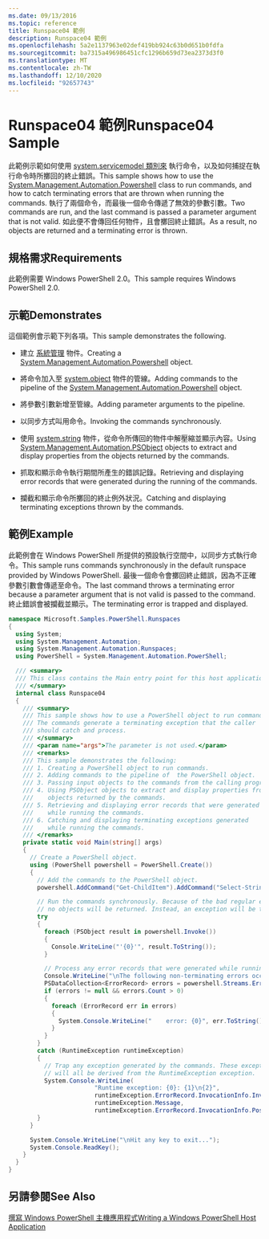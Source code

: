 ```yaml
---
ms.date: 09/13/2016
ms.topic: reference
title: Runspace04 範例
description: Runspace04 範例
ms.openlocfilehash: 5a2e1137963e02def419bb924c63b0d651b0fdfa
ms.sourcegitcommit: ba7315a496986451cfc1296b659d73ea2373d3f0
ms.translationtype: MT
ms.contentlocale: zh-TW
ms.lasthandoff: 12/10/2020
ms.locfileid: "92657743"
---
```

# <a name="runspace04-sample"></a><span data-ttu-id="bdf5e-103">Runspace04 範例</span><span class="sxs-lookup"><span data-stu-id="bdf5e-103">Runspace04 Sample</span></span>

<span data-ttu-id="bdf5e-104">此範例示範如何使用 [system.servicemodel 類別來](/dotnet/api/system.management.automation.powershell) 執行命令，以及如何捕捉在執行命令時所擲回的終止錯誤。</span><span class="sxs-lookup"><span data-stu-id="bdf5e-104">This sample shows how to use the [System.Management.Automation.Powershell](/dotnet/api/system.management.automation.powershell) class to run commands, and how to catch terminating errors that are thrown when running the commands.</span></span> <span data-ttu-id="bdf5e-105">執行了兩個命令，而最後一個命令傳遞了無效的參數引數。</span><span class="sxs-lookup"><span data-stu-id="bdf5e-105">Two commands are run, and the last command is passed a parameter argument that is not valid.</span></span> <span data-ttu-id="bdf5e-106">如此便不會傳回任何物件，且會擲回終止錯誤。</span><span class="sxs-lookup"><span data-stu-id="bdf5e-106">As a result, no objects are returned and a terminating error is thrown.</span></span>

## <a name="requirements"></a><span data-ttu-id="bdf5e-107">規格需求</span><span class="sxs-lookup"><span data-stu-id="bdf5e-107">Requirements</span></span>

<span data-ttu-id="bdf5e-108">此範例需要 Windows PowerShell 2.0。</span><span class="sxs-lookup"><span data-stu-id="bdf5e-108">This sample requires Windows PowerShell 2.0.</span></span>

## <a name="demonstrates"></a><span data-ttu-id="bdf5e-109">示範</span><span class="sxs-lookup"><span data-stu-id="bdf5e-109">Demonstrates</span></span>

<span data-ttu-id="bdf5e-110">這個範例會示範下列各項。</span><span class="sxs-lookup"><span data-stu-id="bdf5e-110">This sample demonstrates the following.</span></span>

- <span data-ttu-id="bdf5e-111">建立 [系統管理](/dotnet/api/system.management.automation.powershell) 物件。</span><span class="sxs-lookup"><span data-stu-id="bdf5e-111">Creating a [System.Management.Automation.Powershell](/dotnet/api/system.management.automation.powershell) object.</span></span>

- <span data-ttu-id="bdf5e-112">將命令加入至 [system.object](/dotnet/api/system.management.automation.powershell) 物件的管線。</span><span class="sxs-lookup"><span data-stu-id="bdf5e-112">Adding commands to the pipeline of the [System.Management.Automation.Powershell](/dotnet/api/system.management.automation.powershell) object.</span></span>

- <span data-ttu-id="bdf5e-113">將參數引數新增至管線。</span><span class="sxs-lookup"><span data-stu-id="bdf5e-113">Adding parameter arguments to the pipeline.</span></span>

- <span data-ttu-id="bdf5e-114">以同步方式叫用命令。</span><span class="sxs-lookup"><span data-stu-id="bdf5e-114">Invoking the commands synchronously.</span></span>

- <span data-ttu-id="bdf5e-115">使用 [system.string](/dotnet/api/System.Management.Automation.PSObject) 物件，從命令所傳回的物件中解壓縮並顯示內容。</span><span class="sxs-lookup"><span data-stu-id="bdf5e-115">Using [System.Management.Automation.PSObject](/dotnet/api/System.Management.Automation.PSObject) objects to extract and display properties from the objects returned by the commands.</span></span>

- <span data-ttu-id="bdf5e-116">抓取和顯示命令執行期間所產生的錯誤記錄。</span><span class="sxs-lookup"><span data-stu-id="bdf5e-116">Retrieving and displaying error records that were generated during the running of the commands.</span></span>

- <span data-ttu-id="bdf5e-117">攔截和顯示命令所擲回的終止例外狀況。</span><span class="sxs-lookup"><span data-stu-id="bdf5e-117">Catching and displaying terminating exceptions thrown by the commands.</span></span>

## <a name="example"></a><span data-ttu-id="bdf5e-118">範例</span><span class="sxs-lookup"><span data-stu-id="bdf5e-118">Example</span></span>

<span data-ttu-id="bdf5e-119">此範例會在 Windows PowerShell 所提供的預設執行空間中，以同步方式執行命令。</span><span class="sxs-lookup"><span data-stu-id="bdf5e-119">This sample runs commands synchronously in the default runspace provided by Windows PowerShell.</span></span> <span data-ttu-id="bdf5e-120">最後一個命令會擲回終止錯誤，因為不正確參數引數會傳遞至命令。</span><span class="sxs-lookup"><span data-stu-id="bdf5e-120">The last command throws a terminating error because a parameter argument that is not valid is passed to the command.</span></span> <span data-ttu-id="bdf5e-121">終止錯誤會被攔截並顯示。</span><span class="sxs-lookup"><span data-stu-id="bdf5e-121">The terminating error is trapped and displayed.</span></span>

```csharp
namespace Microsoft.Samples.PowerShell.Runspaces
{
  using System;
  using System.Management.Automation;
  using System.Management.Automation.Runspaces;
  using PowerShell = System.Management.Automation.PowerShell;

  /// <summary>
  /// This class contains the Main entry point for this host application.
  /// </summary>
  internal class Runspace04
  {
    /// <summary>
    /// This sample shows how to use a PowerShell object to run commands.
    /// The commands generate a terminating exception that the caller
    /// should catch and process.
    /// </summary>
    /// <param name="args">The parameter is not used.</param>
    /// <remarks>
    /// This sample demonstrates the following:
    /// 1. Creating a PowerShell object to run commands.
    /// 2. Adding commands to the pipeline of  the PowerShell object.
    /// 3. Passing input objects to the commands from the calling program.
    /// 4. Using PSObject objects to extract and display properties from the
    ///    objects returned by the commands.
    /// 5. Retrieving and displaying error records that were generated
    ///    while running the commands.
    /// 6. Catching and displaying terminating exceptions generated
    ///    while running the commands.
    /// </remarks>
    private static void Main(string[] args)
    {
      // Create a PowerShell object.
      using (PowerShell powershell = PowerShell.Create())
      {
        // Add the commands to the PowerShell object.
        powershell.AddCommand("Get-ChildItem").AddCommand("Select-String").AddArgument("*");

        // Run the commands synchronously. Because of the bad regular expression,
        // no objects will be returned. Instead, an exception will be thrown.
        try
        {
          foreach (PSObject result in powershell.Invoke())
          {
            Console.WriteLine("'{0}'", result.ToString());
          }

          // Process any error records that were generated while running the commands.
          Console.WriteLine("\nThe following non-terminating errors occurred:\n");
          PSDataCollection<ErrorRecord> errors = powershell.Streams.Error;
          if (errors != null && errors.Count > 0)
          {
            foreach (ErrorRecord err in errors)
            {
              System.Console.WriteLine("    error: {0}", err.ToString());
            }
          }
        }
        catch (RuntimeException runtimeException)
        {
          // Trap any exception generated by the commands. These exceptions
          // will all be derived from the RuntimeException exception.
          System.Console.WriteLine(
                        "Runtime exception: {0}: {1}\n{2}",
                        runtimeException.ErrorRecord.InvocationInfo.InvocationName,
                        runtimeException.Message,
                        runtimeException.ErrorRecord.InvocationInfo.PositionMessage);
        }
      }

      System.Console.WriteLine("\nHit any key to exit...");
      System.Console.ReadKey();
    }
  }
}
```

## <a name="see-also"></a><span data-ttu-id="bdf5e-122">另請參閱</span><span class="sxs-lookup"><span data-stu-id="bdf5e-122">See Also</span></span>

[<span data-ttu-id="bdf5e-123">撰寫 Windows PowerShell 主機應用程式</span><span class="sxs-lookup"><span data-stu-id="bdf5e-123">Writing a Windows PowerShell Host Application</span></span>](./writing-a-windows-powershell-host-application.md)
